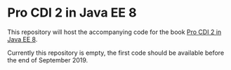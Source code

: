 # Pro CDI 2 in Java EE 8
This repository will host the accompanying code for the book [Pro CDI 2 in Java EE 8](https://amazon.com/Pro-CDI-Java-Depth-Dependency/dp/1484243625).

Currently this repository is empty, the first code should be available before the end of September 2019.
